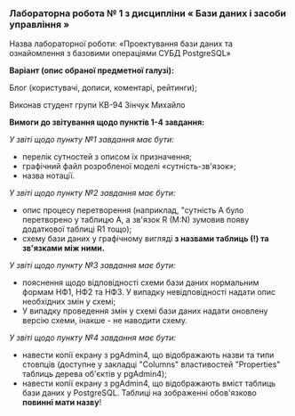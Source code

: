 ### Лабораторна робота № 1 з дисципліни « Бази даних і засоби управління »

Назва лабораторної роботи: «Проектування бази даних та ознайомлення з базовими операціями СУБД PostgreSQL»


**Варіант (опис обраної предметної галузі):**

Блог (користувачі, дописи, коментарі, рейтинги); 

Виконав студент групи КВ-94 Зінчук Михайло

**Вимоги до звітування щодо пунктів 1-4 завдання:**

_У звіті щодо пункту №1 завдання має бути:_

- перелік сутностей з описом їх призначення;
- графічний файл розробленої моделі «сутність-зв&#39;язок»;
- назва нотації.

_У звіті щодо пункту №2 завдання має бути:_

- опис процесу перетворення (наприклад, &quot;сутність А було перетворено у таблицю А, а зв&#39;язок R (M:N) зумовив появу додаткової таблиці R1 тощо);
- схему бази даних у графічному вигляді **з назвами таблиць (!) та зв&#39;язками між ними.**

_У звіті щодо пункту №3 завдання має бути:_

- пояснення щодо відповідності схеми бази даних нормальним формам НФ1, НФ2 та НФ3. У випадку невідповідності надати опис необхідних змін у схемі;
- У випадку проведення змін у схемі бази даних надати оновлену версію схеми, інакше - не наводити схему.

_У звіті щодо пункту №4 завдання має бути:_

- навести копії екрану з pgAdmin4, що відображають назви та типи стовпців (доступне у закладці &quot;Columns&quot; властивостей &quot;Properties&quot; таблиць дерева об&#39;єктів у pgAdmin4);
- навести копії екрану з pgAdmin4, що відображають вміст таблиць бази даних у PostgreSQL. Таблиці на зображенні обов&#39;язково **повинні мати назву**!
